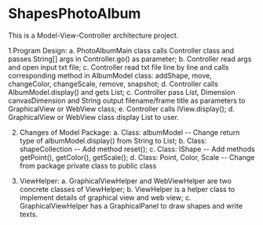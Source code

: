 # ShapesPhotoAlbum
This is a Model-View-Controller architecture project. 

1.Program Design:
	a. PhotoAlbumMain class calls Controller class and passes String[] args in Controller.go() as parameter;
	b. Controller read args and open input txt file;
	c. Controller read txt file line by line and calls corresponding method in AlbumModel class: addShape, move, changeColor, changeScale, remove, snapshot;
	d. Controller calls AlbumModel.display() and gets List<Snapshot>;
	c. Controller pass List<Snapshot>, Dimension canvasDimension and String output filename/frame title as parameters to GraphicalView or WebView class;
	e. Controller calls IView.display();
	d. GraphicalView or WebView class display List<Snapshot> to user.

2. Changes of Model Package:
	a. Class: albumModel -- Change return type of albumModel.display() from String to List<Snapshot>;
	b. Class: shapeCollection -- Add method reset();
	c. Class: IShape -- Add methods getPoint(), getColor(), getScale();
	d. Class: Point, Color, Scale -- Change from package private class to public class

3. ViewHelper:
	a. GraphicalViewHelper and WebViewHelper are two concrete classes of ViewHelper;
	b. ViewHelper is a helper class to implement details of graphical view and web view;
	c. GraphicalViewHelper has a GraphicalPanel to draw shapes and write texts.
	
